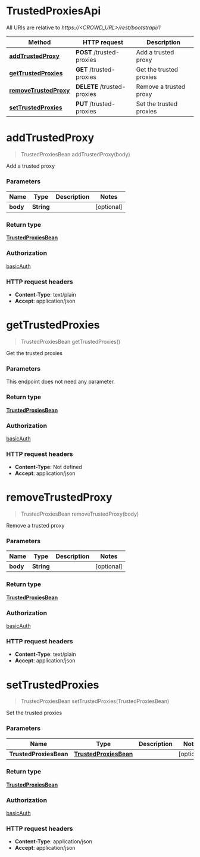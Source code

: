 # TrustedProxiesApi

All URIs are relative to *https://&lt;CROWD_URL&gt;/rest/bootstrapi/1*

| Method | HTTP request | Description |
|------------- | ------------- | -------------|
| [**addTrustedProxy**](TrustedProxiesApi.md#addTrustedProxy) | **POST** /trusted-proxies | Add a trusted proxy |
| [**getTrustedProxies**](TrustedProxiesApi.md#getTrustedProxies) | **GET** /trusted-proxies | Get the trusted proxies |
| [**removeTrustedProxy**](TrustedProxiesApi.md#removeTrustedProxy) | **DELETE** /trusted-proxies | Remove a trusted proxy |
| [**setTrustedProxies**](TrustedProxiesApi.md#setTrustedProxies) | **PUT** /trusted-proxies | Set the trusted proxies |


<a name="addTrustedProxy"></a>
# **addTrustedProxy**
> TrustedProxiesBean addTrustedProxy(body)

Add a trusted proxy

### Parameters

|Name | Type | Description  | Notes |
|------------- | ------------- | ------------- | -------------|
| **body** | **String**|  | [optional] |

### Return type

[**TrustedProxiesBean**](../Models/TrustedProxiesBean.md)

### Authorization

[basicAuth](../README.md#basicAuth)

### HTTP request headers

- **Content-Type**: text/plain
- **Accept**: application/json

<a name="getTrustedProxies"></a>
# **getTrustedProxies**
> TrustedProxiesBean getTrustedProxies()

Get the trusted proxies

### Parameters
This endpoint does not need any parameter.

### Return type

[**TrustedProxiesBean**](../Models/TrustedProxiesBean.md)

### Authorization

[basicAuth](../README.md#basicAuth)

### HTTP request headers

- **Content-Type**: Not defined
- **Accept**: application/json

<a name="removeTrustedProxy"></a>
# **removeTrustedProxy**
> TrustedProxiesBean removeTrustedProxy(body)

Remove a trusted proxy

### Parameters

|Name | Type | Description  | Notes |
|------------- | ------------- | ------------- | -------------|
| **body** | **String**|  | [optional] |

### Return type

[**TrustedProxiesBean**](../Models/TrustedProxiesBean.md)

### Authorization

[basicAuth](../README.md#basicAuth)

### HTTP request headers

- **Content-Type**: text/plain
- **Accept**: application/json

<a name="setTrustedProxies"></a>
# **setTrustedProxies**
> TrustedProxiesBean setTrustedProxies(TrustedProxiesBean)

Set the trusted proxies

### Parameters

|Name | Type | Description  | Notes |
|------------- | ------------- | ------------- | -------------|
| **TrustedProxiesBean** | [**TrustedProxiesBean**](../Models/TrustedProxiesBean.md)|  | [optional] |

### Return type

[**TrustedProxiesBean**](../Models/TrustedProxiesBean.md)

### Authorization

[basicAuth](../README.md#basicAuth)

### HTTP request headers

- **Content-Type**: application/json
- **Accept**: application/json

